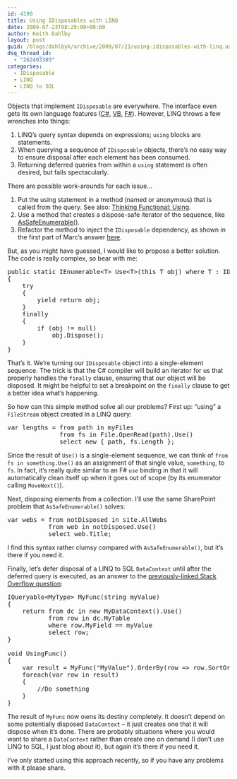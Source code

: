 ```yaml
---
id: 4190
title: Using IDisposables with LINQ
date: 2009-07-23T08:29:00+00:00
author: Keith Dahlby
layout: post
guid: /blogs/dahlbyk/archive/2009/07/23/using-idisposables-with-linq.aspx
dsq_thread_id:
  - "262493303"
categories:
  - IDisposable
  - LINQ
  - LINQ to SQL
---
```

Objects that implement `IDisposable` are everywhere. The interface even gets its own language features ([C#](http://msdn.microsoft.com/en-us/library/yh598w02.aspx "using Statement (C# Reference)"), [VB](http://msdn.microsoft.com/en-us/library/htd05whh.aspx "Using Statement (Visual Basic)"), [F#](http://msdn.microsoft.com/en-us/library/dd233240(VS.100).aspx "Resource Management (F#)")). However, LINQ throws a few wrenches into things: 

  1. LINQ&#8217;s query syntax depends on expressions; `using` blocks are statements.
  2. When querying a sequence of `IDisposable` objects, there&#8217;s no easy way to ensure disposal after each element has been consumed.
  3. Returning deferred queries from within a `using` statement is often desired, but fails spectacularly.

There are possible work-arounds for each issue&#8230; 

  1. Put the using statement in a method (named or anonymous) that is called from the query. See also: [Thinking Functional: Using](http://solutionizing.net/2009/02/20/thinking-functional-using/).
  2. Use a method that creates a dispose-safe iterator of the sequence, like [AsSafeEnumerable()](http://solutionizing.net/2009/01/05/linq-for-spwebcollection-revisited-assafeenumerable/ "LINQ for SPWebCollection Revisited: AsSafeEnumerable").
  3. Refactor the method to inject the `IDisposable` dependency, as shown in the first part of Marc&#8217;s answer [here](http://stackoverflow.com/questions/456691/how-does-linq-defer-execution-when-in-a-using-statement/456698#456698 "How does LINQ defer execution when in a using statement").

But, as you might have guessed, I would like to propose a better solution. The code is really complex, so bear with me: 

<pre>public static IEnumerable&lt;T&gt; Use&lt;T&gt;(this T obj) where T : IDisposable
{
    try
    {
        yield return obj;
    }
    finally
    {
        if (obj != null)
            obj.Dispose();
    }
}</pre>

That&#8217;s it. We&#8217;re turning our `IDisposable` object into a single-element sequence. The trick is that the C# compiler will build an iterator for us that properly handles the `finally` clause, ensuring that our object will be disposed. It might be helpful to set a breakpoint on the `finally` clause to get a better idea what&#8217;s happening.

So how can this simple method solve all our problems? First up: &#8220;using&#8221; a `FileStream` object created in a LINQ query: 

<pre>var lengths = from path in myFiles
              from fs in File.OpenRead(path).Use()
              select new { path, fs.Length };</pre>

Since the result of `Use()` is a single-element sequence, we can think of `from fs in something.Use()` as an assignment of that single value, `something`, to `fs`. In fact, it&#8217;s really quite similar to an F# `use` binding in that it will automatically clean itself up when it goes out of scope (by its enumerator calling `MoveNext()`).

Next, disposing elements from a collection. I&#8217;ll use the same SharePoint problem that `AsSafeEnumerable()` solves: 

<pre>var webs = from notDisposed in site.AllWebs
           from web in notDisposed.Use()
           select web.Title;</pre>

I find this syntax rather clumsy compared with `AsSafeEnumerable()`, but it&#8217;s there if you need it.

Finally, let&#8217;s defer disposal of a LINQ to SQL `DataContext` until after the deferred query is executed, as an answer to the [previously-linked Stack Overflow question](http://stackoverflow.com/questions/456691/how-does-linq-defer-execution-when-in-a-using-statement "How does LINQ defer execution when in a using statement"): 

<pre>IQueryable&lt;MyType&gt; MyFunc(string myValue)
{
    return from dc in new MyDataContext().Use()
           from row in dc.MyTable
           where row.MyField == myValue
           select row;
}

void UsingFunc()
{
    var result = MyFunc("MyValue").OrderBy(row =&gt; row.SortOrder);
    foreach(var row in result)
    {
        //Do something
    }
}</pre>

The result of `MyFunc` now owns its destiny completely. It doesn&#8217;t depend on some potentially disposed `DataContext` &#8211; it just creates one that it will dispose when it&#8217;s done. There are probably situations where you would want to share a `DataContext` rather than create one on demand (I don&#8217;t use LINQ to SQL, I just blog about it), but again it&#8217;s there if you need it.

I&#8217;ve only started using this approach recently, so if you have any problems with it please share.